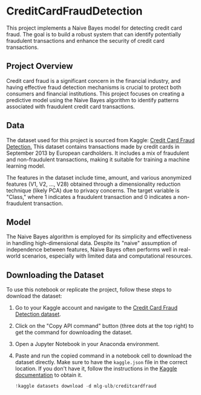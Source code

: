 # CreditCardFraudDetection
This project implements a Naive Bayes model for detecting credit card fraud. The goal is to build a robust system that can identify potentially fraudulent transactions and enhance the security of credit card transactions.

## Project Overview
Credit card fraud is a significant concern in the financial industry, and having effective fraud detection mechanisms is crucial to protect both consumers and financial institutions. This project focuses on creating a predictive model using the Naive Bayes algorithm to identify patterns associated with fraudulent credit card transactions.

## Data
The dataset used for this project is sourced from Kaggle: [Credit Card Fraud Detection.](https://www.kaggle.com/datasets/mlg-ulb/creditcardfraud) This dataset contains transactions made by credit cards in September 2013 by European cardholders. It includes a mix of fraudulent and non-fraudulent transactions, making it suitable for training a machine learning model.

The features in the dataset include time, amount, and various anonymized features (V1, V2, ..., V28) obtained through a dimensionality reduction technique (likely PCA) due to privacy concerns. The target variable is "Class," where 1 indicates a fraudulent transaction and 0 indicates a non-fraudulent transaction.

## Model
The Naive Bayes algorithm is employed for its simplicity and effectiveness in handling high-dimensional data. Despite its "naive" assumption of independence between features, Naive Bayes often performs well in real-world scenarios, especially with limited data and computational resources.

## Downloading the Dataset
To use this notebook or replicate the project, follow these steps to download the dataset:

1. Go to your Kaggle account and navigate to the [Credit Card Fraud Detection dataset](https://www.kaggle.com/datasets/mlg-ulb/creditcardfraud).

2. Click on the "Copy API command" button (three dots at the top right) to get the command for downloading the dataset.

3. Open a Jupyter Notebook in your Anaconda environment.

4. Paste and run the copied command in a notebook cell to download the dataset directly. Make sure to have the `kaggle.json` file in the correct location. If you don't have it, follow the instructions in the [Kaggle documentation](https://github.com/Kaggle/kaggle-api#api-credentials) to obtain it.

   ```python
   !kaggle datasets download -d mlg-ulb/creditcardfraud
